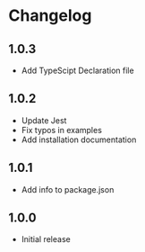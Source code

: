 # Changelog

## 1.0.3

- Add TypeScipt Declaration file

## 1.0.2

- Update Jest
- Fix typos in examples
- Add installation documentation

## 1.0.1

- Add info to package.json

## 1.0.0

- Initial release
